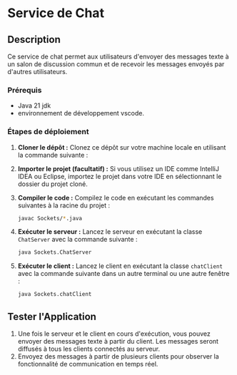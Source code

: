 # Service de Chat

## Description
Ce service de chat permet aux utilisateurs d'envoyer des messages texte à un salon de discussion commun et de recevoir les messages envoyés par d'autres utilisateurs.


### Prérequis
- Java 21 jdk
- environnement de développement vscode.

### Étapes de déploiement
1. **Cloner le dépôt :** Clonez ce dépôt sur votre machine locale en utilisant la commande suivante :
    

2. **Importer le projet (facultatif) :** Si vous utilisez un IDE comme IntelliJ IDEA ou Eclipse, importez le projet dans votre IDE en sélectionnant le dossier du projet cloné.

3. **Compiler le code :** Compilez le code en exécutant les commandes suivantes à la racine du projet :
    ```bash
    javac Sockets/*.java
    ```

4. **Exécuter le serveur :** Lancez le serveur en exécutant la classe `ChatServer` avec la commande suivante :
    ```bash
    java Sockets.ChatServer
    ```

5. **Exécuter le client :** Lancez le client en exécutant la classe `chatClient` avec la commande suivante dans un autre terminal ou une autre fenêtre :
    ```bash
    java Sockets.chatClient
    ```

## Tester l'Application

1. Une fois le serveur et le client en cours d'exécution, vous pouvez envoyer des messages texte à partir du client. Les messages seront diffusés à tous les clients connectés au serveur.
2. Envoyez des messages à partir de plusieurs clients pour observer la fonctionnalité de communication en temps réel.
